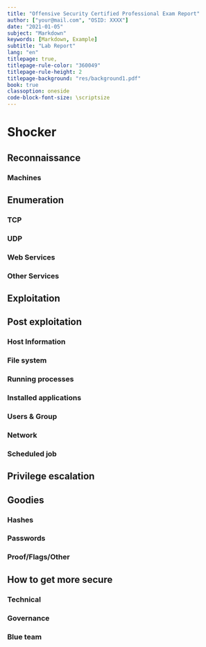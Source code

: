 ```yaml
---
title: "Offensive Security Certified Professional Exam Report"
author: ["your@mail.com", "OSID: XXXX"]
date: "2021-01-05"
subject: "Markdown"
keywords: [Markdown, Example]
subtitle: "Lab Report"
lang: "en"
titlepage: true,
titlepage-rule-color: "360049"
titlepage-rule-height: 2
titlepage-background: "res/background1.pdf"
book: true
classoption: oneside
code-block-font-size: \scriptsize
---
```

# Shocker

## Reconnaissance
### Machines

## Enumeration 
### TCP
### UDP
### Web Services
### Other Services

## Exploitation

## Post exploitation
### Host Information
### File system
### Running processes
### Installed applications
### Users & Group
### Network
### Scheduled job

## Privilege escalation

## Goodies
### Hashes
### Passwords
### Proof/Flags/Other


## How to get more secure
### Technical
### Governance
### Blue team




